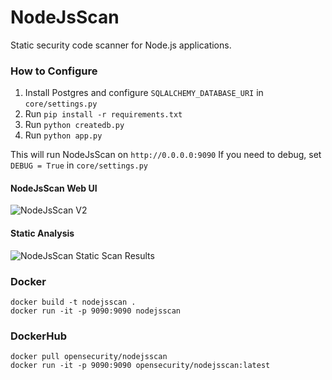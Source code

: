# NodeJsScan

Static security code scanner for Node.js applications.

### How to Configure

1. Install Postgres and configure `SQLALCHEMY_DATABASE_URI` in `core/settings.py`
2. Run `pip install -r requirements.txt`
3. Run `python createdb.py`
4. Run `python app.py`

This will run NodeJsScan on `http://0.0.0.0:9090`
If you need to debug, set `DEBUG = True` in `core/settings.py`

#### NodeJsScan Web UI
![NodeJsScan V2](https://cloud.githubusercontent.com/assets/4301109/22619224/26acd162-eb16-11e6-8f28-bd477c92991f.png)

#### Static Analysis
![NodeJsScan Static Scan Results](https://user-images.githubusercontent.com/4301109/30637698-bfa68e04-9e16-11e7-8233-bfde503d7e5a.png)

### Docker

```
docker build -t nodejsscan .
docker run -it -p 9090:9090 nodejsscan
```

### DockerHub

```
docker pull opensecurity/nodejsscan
docker run -it -p 9090:9090 opensecurity/nodejsscan:latest
```
